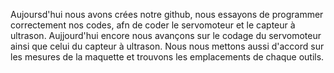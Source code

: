Aujoursd'hui nous avons crées notre github, 
nous essayons de programmer correctement nos codes, afn de coder le servomoteur et le capteur à ultrason.
Aujjourd'hui encore nous avançons sur le codage du servomoteur ainsi que celui du capteur à ultrason. 
Nous nous mettons aussi d'accord sur les mesures de la maquette et trouvons les emplacements de chaque outils.
